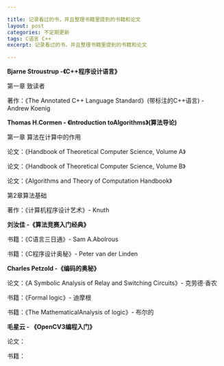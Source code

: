 ```yaml
---

title: 记录看过的书，并且整理书籍里提到的书籍和论文
layout: post
categories: 不定期更新
tags: C语言 C++
excerpt: 记录看过的书，并且整理书籍里提到的书籍和论文

---
```


**Bjarne Stroustrup -《C++程序设计语言》**

第一章 致读者

著作：《The Annotated C++ Language Standard》(带标注的C++语言) - Andrew Koenig

**Thomas H.Cormen - 《Introduction toAlgorithms》(算法导论)**

第一章 算法在计算中的作用

论文：《Handbook of Theoretical Computer Science, Volume A》

论文：《Handbook of Theoretical Computer Science, Volume B》

论文：《Algorithms and Theory of Computation Handbook》

第2章算法基础

著作：《计算机程序设计艺术》- Knuth

**刘汝佳 -《算法竞赛入门经典》**

书籍：《C语言三日通》- Sam A.Abolrous 

书籍：《C程序设计奥秘》- Peter van der Linden 

**Charles Petzold -《编码的奥秘》**

论文：《A Symbolic Analysis of Relay and Switching Circuits》- 克劳德·香农

书籍：《Formal logic》- 迪摩根

书籍：《The MathematicalAnalysis of logic》- 布尔的

**毛星云 - 《OpenCV3编程入门》**

论文：

书籍：

